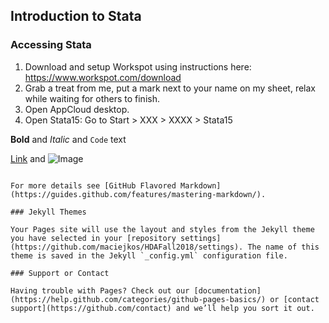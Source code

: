 ## Introduction to Stata



### Accessing Stata

1. Download and setup Workspot using instructions here: https://www.workspot.com/download
2. Grab a treat from me, put a mark next to your name on my sheet, relax while waiting for others to finish.
3. Open AppCloud desktop.
4. Open Stata15: Go to Start > XXX > XXXX > Stata15


**Bold** and _Italic_ and `Code` text

[Link](url) and ![Image](src)
```

For more details see [GitHub Flavored Markdown](https://guides.github.com/features/mastering-markdown/).

### Jekyll Themes

Your Pages site will use the layout and styles from the Jekyll theme you have selected in your [repository settings](https://github.com/maciejkos/HDAFall2018/settings). The name of this theme is saved in the Jekyll `_config.yml` configuration file.

### Support or Contact

Having trouble with Pages? Check out our [documentation](https://help.github.com/categories/github-pages-basics/) or [contact support](https://github.com/contact) and we’ll help you sort it out.
